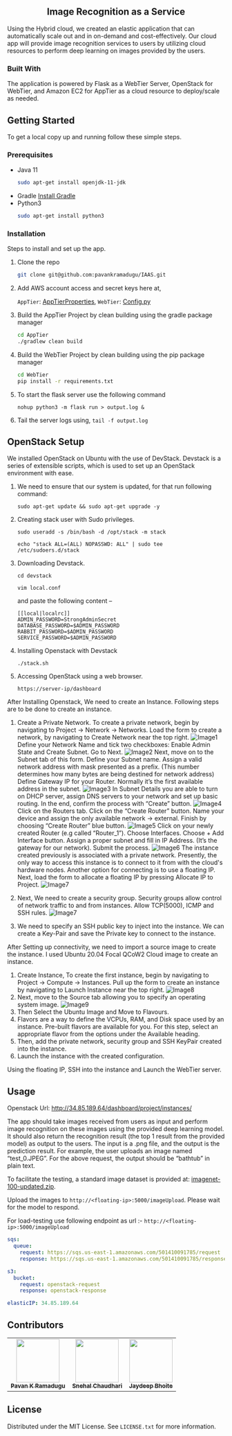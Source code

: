 <br />
<div align="center">
<h2 align="center">Image Recognition as a Service</h2>


</div>

Using the Hybrid cloud, we created an elastic application that can automatically scale out and in on-demand and cost-effectively. Our cloud app will provide image recognition services to users by utilizing cloud resources to perform deep learning on images provided by the users.

### Built With

The application is powered by Flask as a WebTier Server, OpenStack for WebTier, and Amazon EC2 for AppTier as a cloud resource to deploy/scale as needed.
<!-- GETTING STARTED -->
## Getting Started

To get a local copy up and running follow these simple steps.

### Prerequisites

* Java 11
  ```sh
  sudo apt-get install openjdk-11-jdk
  ```
* Gradle
  [Install Gradle](https://gradle.org/install/)
* Python3
    ```sh
  sudo apt-get install python3
  ```

### Installation

Steps to install and set up the app.

1. Clone the repo
   ```sh
   git clone git@github.com:pavankramadugu/IAAS.git
   ```

2. Add AWS account access and secret keys here at,

   `AppTier`: [AppTierProperties](https://github.com/pavankramadugu/IAAS/blob/master/AppTier/src/main/java/com/cc/app/properties/AppTierProperties.java), `WebTier`: [Config.py](https://github.com/pavankramadugu/IAAS/blob/feature/flask-webTier/WebTier-Flask/config.py)


3. Build the AppTier Project by clean building using the gradle package manager
   ```sh
   cd AppTier
   ./gradlew clean build
   ```
3. Build the WebTier Project by clean building using the pip package manager
   ```sh
   cd WebTier
   pip install -r requirements.txt
   ```
4. To start the flask server use the following command
   ```
   nohup python3 -m flask run > output.log &
   ```

5. Tail the server logs using, ```tail -f output.log```


## OpenStack Setup

We installed OpenStack on Ubuntu with the use of DevStack. Devstack is a series of extensible scripts, which is used to set up an OpenStack environment with ease.

1. We need to ensure that our system is updated, for that run following command:
    ```
   sudo apt-get update && sudo apt-get upgrade -y
   ```
2. Creating stack user with Sudo privileges.
    ```
   sudo useradd -s /bin/bash -d /opt/stack -m stack
   
   echo "stack ALL=(ALL) NOPASSWD: ALL" | sudo tee /etc/sudoers.d/stack
   ```
3. Downloading Devstack.
    ```
   cd devstack
   
   vim local.conf
   ```
   and paste the following content –
    ```
   [[local|localrc]]
   ADMIN_PASSWORD=StrongAdminSecret
   DATABASE_PASSWORD=$ADMIN_PASSWORD
   RABBIT_PASSWORD=$ADMIN_PASSWORD
   SERVICE_PASSWORD=$ADMIN_PASSWORD
   ```
4. Installing Openstack with Devstack
    ```
   ./stack.sh
   ```
5. Accessing OpenStack using a web browser.
    ```
   https://server-ip/dashboard
   ```

After Installing Openstack, We need to create an Instance. Following steps are to be done to create an instance.

1. Create a Private Network.
   To create a private network, begin by navigating to Project -> Network -> Networks.
   Load the form to create a network, by navigating to Create Network near the top right.
   ![Image1](https://creodias.eu/documents/20195/74031/a3.png/5f391ced-2d9e-4a44-9902-69db1928df43?t=1552980724603)
   Define your Network Name and tick two checkboxes: Enable Admin State and Create Subnet. Go to Next.
   ![Image2](https://openmetal.io/docs/manuals/assets/images/network-form-6286d9b525c127740fdae8e1da6041be.png)
   Next, move on to the Subnet tab of this form.    Define your Subnet name. Assign a valid network address with mask presented as a prefix. (This number determines how many bytes are being destined for network address) Define Gateway IP for your Router. Normally it’s the first available address in the subnet.
   ![Image3](https://openmetal.io/docs/manuals/assets/images/network-form-subnet-e3c25600ef39acabe452f8cfe1d8c0ab.png)
   In Subnet Details you are able to turn on DHCP server, assign DNS servers to your network and set up basic routing. In the end, confirm the process with “Create” button.
   ![Image4](https://creodias.eu/documents/20195/74031/test_network_dhcp_dns.png/54e8c260-42a9-4f40-a8ba-10c0b3d28374?t=1578483149443)
   Click on the Routers tab. Click on the “Create Router” button. Name your device and assign the only available network → external. Finish by choosing “Create Router” blue button.
   ![Image5](https://creodias.eu/documents/20195/74031/router_config.png/9fd6b849-bec6-4e72-9c11-40cf50496c44?t=1578483133820)
   Click on your newly created Router (e.g called “Router_1”). Choose Interfaces. Choose + Add Interface button. Assign a proper subnet and fill in IP Address. (It’s the gateway for our network). Submit the process.
   ![Image6](https://creodias.eu/documents/20195/74031/router_interface.png/d1791a40-fefe-4557-af0a-f606956a5ed9?t=1578483137665)
   The instance created previously is associated with a private network. Presently, the only way to access this instance is to connect to it from with the cloud's hardware nodes. Another option for connecting is to use a floating IP. Next, load the form to allocate a floating IP by pressing Allocate IP to Project.
   ![Image7](https://openmetal.io/docs/manuals/assets/images/allocate-floating-ip-a752155aa5bf66b873fd4ca498ff2298.png)

2. Next, We need to create a security group. Security groups allow control of network traffic to and from instances. Allow TCP(5000), ICMP and SSH rules.
   ![Image7](https://openmetal.io/docs/manuals/assets/images/add-ssh-rule-fa4aac4e7d1b17194061b26ecd6d8721.png)

3. We need to specify an SSH public key to inject into the instance. We can create a Key-Pair and save the Private key to connect to the instance.

After Setting up connectivity, we need to import a source image to create the instance. I used Ubuntu 20.04 Focal QCoW2 Cloud image to create an instance.

1. Create Instance, To create the first instance, begin by navigating to Project -> Compute -> Instances. Pull up the form to create an instance by navigating to Launch Instance near the top right.
   ![Image8](https://openmetal.io/docs/manuals/assets/images/instances-be8f61308554034db9c53d662d6e4214.png)
2. Next, move to the Source tab allowing you to specify an operating system image.
   ![Image9](https://openmetal.io/docs/manuals/assets/images/instance-source-8c9ee13036059ca30c502a55427817a2.png)
3. Then Select the Ubuntu Image and Move to Flavours.
4. Flavors are a way to define the VCPUs, RAM, and Disk space used by an instance. Pre-built flavors are available for you. For this step, select an appropriate flavor from the options under the Available heading.
5. Then, add the private network, security group and SSH KeyPair created into the instance.
6. Launch the instance with the created configuration.

Using the floating IP, SSH into the instance and Launch the WebTier server.


<!-- USAGE EXAMPLES -->
## Usage

Openstack Url: http://34.85.189.64/dashboard/project/instances/

The app should take images received from users as input and perform image recognition on these images using the provided deep learning model. It should also return the recognition result (the top 1 result from the provided model) as output to the users. The input is a .png file, and the output is the prediction result. For example, the user uploads an image named “test_0.JPEG”. For the above request, the output should be “bathtub” in plain text.

To facilitate the testing, a standard image dataset is provided at: [imagenet-100-updated.zip](https://canvas.asu.edu/courses/128579/files/51752784/download).

Upload the images to ```http://<floating-ip>:5000/imageUpload```. Please wait for the model to respond.

For load-testing use following endpoint as url :- `http://<floating-ip>:5000/imageUpload`

```yml
sqs:
  queue:
    request: https://sqs.us-east-1.amazonaws.com/501410091785/request
    response: https://sqs.us-east-1.amazonaws.com/501410091785/response

s3:
  bucket:
    request: openstack-request
    response: openstack-response

elasticIP: 34.85.189.64
```


## Contributors

<!-- ALL-CONTRIBUTORS-LIST:START - Do not remove or modify this section -->
<!-- prettier-ignore-start -->
<!-- markdownlint-disable -->
<table>
  <tbody>
    <tr>
      <td align="center"><a href="https://pavankramadugu.github.io/"><img src="https://avatars.githubusercontent.com/u/73785007?v=4" width="100px;" alt=""/><br /><sub><b>Pavan K Ramadugu</b></td>
      <td align="center"><a href="https://github.com/snehalchaudhari98"><img src="https://avatars.githubusercontent.com/u/31732637?v=4" width="100px;" alt=""/><br /><sub><b>Snehal Chaudhari</b></td>
      <td align="center"><a href="https://github.com/JaydeepBhoite"><img src="https://avatars.githubusercontent.com/u/112657685?v=4" width="100px;" alt=""/><br /><sub><b>Jaydeep Bhoite</b></a></td>
    </tr>

  </tbody>
</table>


<!-- LICENSE -->
## License

Distributed under the MIT License. See `LICENSE.txt` for more information.

